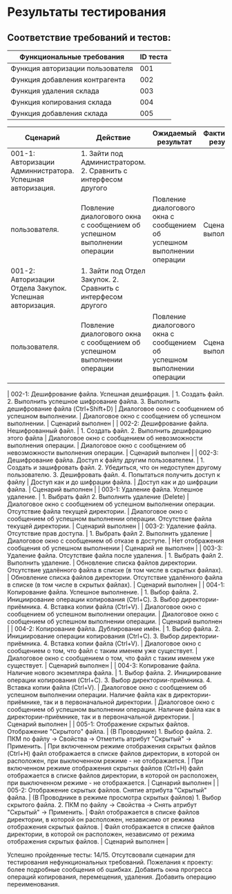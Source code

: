 
# Результаты тестирования
## Соответствие требований и тестов:
| Функциональные требования         | ID теста           |
| ------------- |------------------|
| Функция авторизации пользователя  | 001 |
| Функция добавления контрагента    | 002 |
| Функция удаления склада | 003 |
| Функция копирования склада  | 004 |
| Функция добавления склада   | 005 |

| Сценарий         | Действие           | Ожидаемый результат         | Фактический результат           | Оценка         |
| ---------------- |------------------- | ----------------------------|---------------------------------|----------------|
| 001-1: Авторизации Админнистратора. Успешная авторизация. | 1. Зайти под Администратором. 2. Сравнить с интерфесом другого
пользователя. | Повление диалогового окна с сообщением об успешном выполнении операции | Повление диалогового окна с сообщением об успешном выполнении операции | Сценарий выполнен |
001-2: Авторизации Отдела Закупок. Успешная авторизация. | 1. Зайти под Отдел Закупок. 2. Сравнить с интерфесом другого
пользователя. | Повление диалогового окна с сообщением об успешном выполнении операции | Повление диалогового окна с сообщением об успешном выполнении операции | Сценарий выполнен |

| 002-1: Дешифрование файла. Успешная дешифрация. | 1. Создать файл. 2. Выполнить успешное шифрование файла. 3. Выполнить дешифрование файла (Ctrl+Shift+D) | Диалоговое окно с сообщением об успешном выполнении. | Диалоговое окно с сообщением об успешном выполнении. | Сценарий выполнен |
| 002-2: Дешифрование файла. Нешифрованный файл. | 1. Создать файл. 2. Выполнить дешифрацию этого файла | Диалоговое окно с сообщением об невозможности выполнения операции. | Диалоговое окно с сообщением об невозможности выполнения операции. | Сценарий выполнен |
| 002-3: Дешифрование файла. Доступ к файлу другим пользователем. | 1. Создать и зашифровать файл. 2. Убедиться, что он недоступен другому пользователю. 3. Дешифровать файл. 4. Попытаться получить доступ к файлу | Доступ как и до шифрации файла. | Доступ как и до шифрации файла. | Сценарий выполнен |
| 003-1: Удаление файла. Успешное удаление. | 1. Выбрать файл 2. Выполнить удаление (Delete) | Диалоговое окно с сообщением об успешном выполнении операции. Отсутствие файла текущей директории. | Диалоговое окно с сообщением об успешном выполнении операции. Отсутствие файла текущей директории. | Сценарий выполнен |
| 003-2: Удаление файла. Отсутствие прав доступа. | 1. Выбрать файл 2. Выполнить удаление | Диалоговое окно с сообщением об отказе в доступе. | Нет отображения сообщения об успешном выполнении | Сценарий не выполнен |
| 003-3: Удаление файла. Отсутствие файла после удаления. | 1. Выбрать файл 2. Выполнить удаление. | Обновление списка файлов директории. Отсутствие удалённого файла в списке (в том числе в скрытых файлах). | Обновление списка файлов директории. Отсутствие удалённого файла в списке (в том числе в скрытых файлах). | Сценарий выполнен |
| 004-1: Копирование файла. Успешное выполнение. | 1. Выбор файла. 2. Инициирование операции копирования (Ctrl+C). 3. Выбор директории-приёмника. 4. Вставка копии файла (Ctrl+V). | Диалоговое окно с сообщением об успешном выполнении операции. | Диалоговое окно с сообщением об успешном выполнении операции. | Сценарий выполнен |
| 004-2: Копирование файла. Дублирование имён. | 1. Выбор файла. 2. Инициирование операции копирования (Ctrl+C). 3. Выбор директории-приёмника. 4. Вставка копии файла (Ctrl+V). | Диалоговое окно с сообщением о том, что файл с таким именем уже существует. | Диалоговое окно с сообщением о том, что файл с таким именем уже существует. | Сценарий выполнен |
| 004-3: Копирование файла. Наличие нового экземпляра файла. | 1. Выбор файла. 2. Инициирование операции копирования (Ctrl+C). 3. Выбор директории-приёмника. 4. Вставка копии файла (Ctrl+V). | Диалоговое окно с сообщением об успешном выполнении операции. Наличие файла как в директории-приёмнике, так и в первоначальной директории. | Диалоговое окно с сообщением об успешном выполнении операции. Наличие файла как в директории-приёмнике, так и в первоначальной директории. | Сценарий выполнен |
| 005-1: Отображение скрытых файлов. Отображение "Скрытого" файла. | (В Проводнике) 1. Выбор файла. 2. ПКМ по файлу -> Свойства -> Отметить атрибут "Скрытый" -> Применить. | При включенном режиме отображения скрытых файлов (Ctrl+H) файл отображается в списке файлов директории, в которой он расположен, при выключенном режиме - не отображается. | При включенном режиме отображения скрытых файлов (Ctrl+H) файл отображается в списке файлов директории, в которой он расположен, при выключенном режиме - не отображается. | Сценарий выполнен |
| 005-2: Отображение скрытых файлов. Снятие атрибута "Скрытый" файла. | (В Проводнике в режиме просмотра скрытых файлов) 1. Выбор скрытого файла. 2. ПКМ по файлу -> Свойства -> Снять атрибут "Скрытый" -> Применить. | Файл отображается в списке файлов директории, в которой он расположен, независимо от режима отображения скрытых файлов. | Файл отображается в списке файлов директории, в которой он расположен, независимо от режима отображения скрытых файлов. | Сценарий выполнен |

Успешно пройденные тесты: 14/15.
Отсутсвовали сценарии для тестирования нефункциональных требований.
Пожелания к проекту: более подробные сообщения об ошибках. Добавить окна прогресса операций копирования, перемещения, удаления. Добавить операцию переименования.
